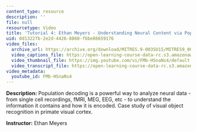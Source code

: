 ```yaml
---
content_type: resource
description: ''
file: null
resourcetype: Video
title: 'Tutorial 4: Ethan Meyers - Understanding Neural Content via Population Decoding'
uid: 0d13227b-2e2d-4426-8860-f6be86659176
video_files:
  archive_url: https://archive.org/download/MITRES.9-003SU15/MITRES9_003SU15_Tutorial_4_300k.mp4
  video_captions_file: https://open-learning-course-data-rc.s3.amazonaws.com/res-9-003-brains-minds-and-machines-summer-course-summer-2015/b941bd4e5cb455e1a95e994543f41888_FMb-HSnaNs4.vtt
  video_thumbnail_file: https://img.youtube.com/vi/FMb-HSnaNs4/default.jpg
  video_transcript_file: https://open-learning-course-data-rc.s3.amazonaws.com/res-9-003-brains-minds-and-machines-summer-course-summer-2015/5c7a0d47808a6712fcf45e78f0c306ac_FMb-HSnaNs4.pdf
video_metadata:
  youtube_id: FMb-HSnaNs4
---
```


**Description:** Population decoding is a powerful way to analyze neural data - from single cell recordings, fMRI, MEG, EEG, etc - to understand the information it contains and how it is encoded. Case study of visual object recognition in primate visual cortex.

**Instructor:** Ethan Meyers